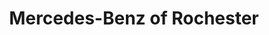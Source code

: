 ---
title: "Mercedes-Benz of Rochester"
url: /rochester-hills/mercedes-benz-of-rochester/
shop: car
---